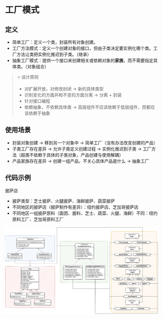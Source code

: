 # 工厂模式

## 定义
- 简单工厂：定义一个类，封装所有对象创建。
- 工厂方法模式：定义一个创建对象的接口，但由子类决定要实例化哪个类。工厂方法让类把实例化推迟到子类。（继承）
- 抽象工厂模式：提供一个接口来创建相关或依赖对象的**家族**，而不需要指定具体类。（对象组合）

> ⭐ 设计原则
> - 对扩展开放，对修改封闭 -> 新的具体类型
> - 识别变化的方面并和不变的方面分离 -> 分离 + 封装
> - 针对接口编程
> - 依赖抽象，不依赖具体类 -> 高层组件不应该依赖于低层组件，而都应该依赖于抽象

## 使用场景
- 封装对象创建 -> 移到另一个对象中 -> 简单工厂（没有办法改变创建的产品）
- 子类工厂存在差异 -> 允许子类定义创建过程 -> 实例化推迟到子类 -> 工厂方法（超类不依赖于具体的子类对象，产品创建与使用解耦）
- 产品家族存在差异 -> 创建一组产品，不关心具体产品是什么 -> 抽象工厂

## 代码示例
披萨店
- 披萨类型：芝士披萨、火腿披萨、海鲜披萨、蔬菜披萨
- 不同地区的披萨店（披萨制作有差异）：纽约披萨店、芝加哥披萨店
- 不同地区一组披萨原料（面团、酱料、芝士、蔬菜、火腿、海鲜）不同：纽约原料工厂、芝加哥原料工厂

![](img/factory_pattern.svg)




